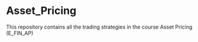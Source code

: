 # Asset_Pricing
 This repository contains all the trading strategies in the course Asset Pricing (E_FIN_AP)
